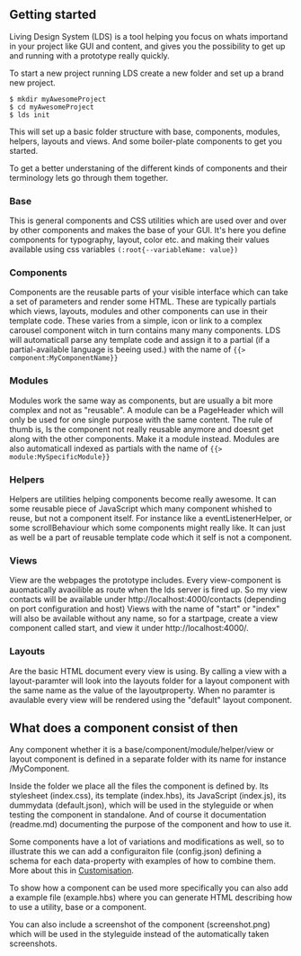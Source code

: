 ## Getting started

Living Design System (LDS) is a tool helping you focus on whats importand in your project like GUI and content, and gives you the possibility to get up and running with a prototype really quickly.

To start a new project running LDS create a new folder and set up a brand new project.
```
$ mkdir myAwesomeProject
$ cd myAwesomeProject
$ lds init
```
This will set up a basic folder structure with base, components, modules, helpers, layouts and views. And some boiler-plate components to get you started.

To get a better understaning of the different kinds of components and their terminology lets go through them together.

### Base
This is general components and CSS utilities which are used over and over by other components and makes the base of your GUI. It's here you define components for typography, layout, color etc. and making their values available using css variables ```(:root{--variableName: value})```

### Components
Components are the reusable parts of your visible interface which can take a set of parameters and render some HTML. These are typically partials which views, layouts, modules and other components can use in their template code. These varies from a simple, icon or link to a complex carousel component witch in turn contains many many components.
LDS will automaticall parse any template code and assign it to a partial (if a partial-available language is beeing used.) with the name of ```{{> component:MyComponentName}}```

### Modules
Modules work the same way as components, but are usually a bit more complex and not as "reusable". A module can be a PageHeader which will only be used for one single purpose with the same content. The rule of thumb is, Is the component not really reusable anymore and doesnt get along with the other components. Make it a module instead.
Modules are also automaticall indexed as partials with the name of ```{{> module:MySpecificModule}}```

### Helpers
Helpers are utilities helping components become really awesome. It can some reusable piece of JavaScript which many component whished to reuse, but not a component itself. For instance like a eventListenerHelper, or some scrollBehaviour which some components might really like. It can just as well be a part of reusable template code which it self is not a component.

### Views
View are the webpages the prototype includes. Every view-component is auomatically avaoilible as route when the lds server is fired up. So my view contacts will be available under http://localhost:4000/contacts (depending on port configuration and host) Views with the name of "start" or "index" will also be available without any name, so for a startpage, create a view component called start, and view it under http://localhost:4000/.

### Layouts
Are the basic HTML document every view is using. By calling a view with a layout-paramter will look into the layouts folder for a layout component with the same name as the value of the layoutproperty. When no paramter is avaulable every view will be rendered using the "default" layout component.


## What does a component consist of then
Any component whether it is a base/component/module/helper/view or layout component is defined in a separate folder with its name for instance /MyComponent.

Inside the folder we place all the files the component is defined by. Its stylesheet (index.css), its template (index.hbs), its JavaScript (index.js), its dummydata (default.json), which will be used in the styleguide or when testing the component in standalone. And of course it documentation (readme.md) documenting the purpose of the component and how to use it.

Some components have a lot of variations and modifications as well, so to illustrate this we can add a configuraiton file (config.json) defining a schema for each data-property with examples of how to combine them. More about this in [Customisation](./customization.md).

To show how a component can be used more specifically you can also add a example file (example.hbs) where you can generate HTML describing how to use a utility, base or a component.

You can also include a screenshot of the component (screenshot.png) which will be used in the styleguide instead of the automatically taken screenshots.
